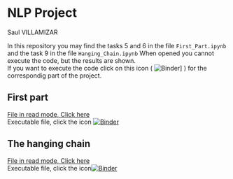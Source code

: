 # NLP Project
Saul VILLAMIZAR

In this repository you may find the tasks 5 and 6 in the file `First_Part.ipynb` and the task 9 in the file `Hanging_Chain.ipynb` 
When opened you cannot execute the code, but the results are shown.  
If you want to execute the code click on this icon ( ![Binder](https://mybinder.org/badge_logo.svg)] ) for the correspondig part of the project.

## First part ##
[File in read mode, Click here](https://nbviewer.jupyter.org/github/saulvp23/NLP/blob/master/First_part.ipynb)  
Executable file, click the icon [![Binder](https://mybinder.org/badge_logo.svg)](https://mybinder.org/v2/gh/saulvp23/NLP/master?filepath=First_part.ipynb)

## The hanging chain ##
[File in read mode, Click here](https://nbviewer.jupyter.org/github/saulvp23/NLP/blob/master/Hanging_chain.ipynb)  
Executable file, click the icon[![Binder](https://mybinder.org/badge_logo.svg)](https://mybinder.org/v2/gh/saulvp23/NLP/master?filepath=Hanging_chain.ipynb)
